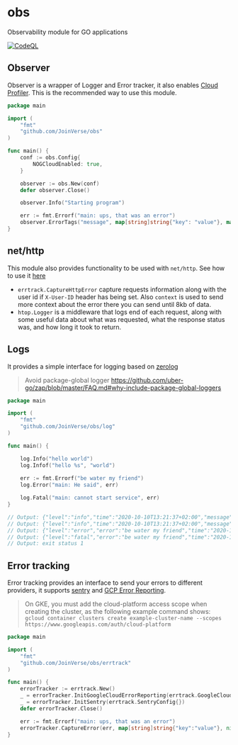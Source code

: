 # obs
Observability module for GO applications

[![CodeQL](https://github.com/JoinVerse/obs/actions/workflows/codeql-analysis.yml/badge.svg?branch=main)](https://github.com/JoinVerse/obs/actions/workflows/codeql-analysis.yml)

## Observer

Observer is a wrapper of Logger and Error tracker, it also enables [Cloud Profiler](https://cloud.google.com/profiler/).
This is the recommended way to use this module.

```go
package main

import (
    "fmt"
	"github.com/JoinVerse/obs"
)

func main() {
	conf := obs.Config{
		NOGCloudEnabled: true,
	}

	observer := obs.New(conf)
	defer observer.Close()

    observer.Info("Starting program")

	err := fmt.Errorf("main: ups, that was an error")
	observer.ErrorTags("message", map[string]string{"key": "value"}, map[string]string{"body": "{'hi':'bye'}"}, err)
}
```


## net/http

This module also provides functionality to be used with `net/http`. See how to use it [here](github.com/JoinVerse/obs/examples/http/main.go)

- `errtrack.CaptureHttpError` capture requests information along with the user id if `X-User-ID` header has being set. Also `context` is used to send more context about the error there you can send until 8kb of data.
- `htop.Logger` is a middleware that logs end of each request, along with some useful data about what was requested, 
what the response status was, and how long it took to return.


## Logs
It provides a simple interface for logging based on [zerolog](https://github.com/rs/zerolog)

> Avoid package-global logger https://github.com/uber-go/zap/blob/master/FAQ.md#why-include-package-global-loggers

```go
package main

import (
    "fmt"
    "github.com/JoinVerse/obs/log"
)

func main() {

    log.Info("hello world")
    log.Infof("hello %s", "world")
    
    err := fmt.Errorf("be water my friend")
    log.Error("main: He said", err)

    log.Fatal("main: cannot start service", err)
}

// Output: {"level":"info","time":"2020-10-10T13:21:37+02:00","message":"hello world"}
// Output: {"level":"info","time":"2020-10-10T13:21:37+02:00","message":"hello world"}
// Output: {"level":"error","error":"be water my friend","time":"2020-10-10T13:21:37+02:00","message":"main: He said"}
// Output: {"level":"fatal","error":"be water my friend","time":"2020-10-10T13:21:37+02:00","message":"main: cannot start service"}
// Output: exit status 1
```


## Error tracking

Error tracking provides an interface to send your errors to different providers, it supports [sentry](sentry.io) and 
[GCP Error Reporting](https://cloud.google.com/error-reporting).

> On GKE, you must add the cloud-platform access scope when creating the cluster, as the following example command shows:
> `gcloud container clusters create example-cluster-name --scopes https://www.googleapis.com/auth/cloud-platform`

```go
package main

import (
	"fmt"
	"github.com/JoinVerse/obs/errtrack"
)

func main() {
	errorTracker := errtrack.New()
    _ = errorTracker.InitGoogleCloudErrorReporting(errtrack.GoogleCloudErrorReportingConfig{})
    _ = errorTracker.InitSentry(errtrack.SentryConfig{})
	defer errorTracker.Close()

	err := fmt.Errorf("main: ups, that was an error")
	errorTracker.CaptureError(err, map[string]string{"key":"value"}, nil)
}
``` 
